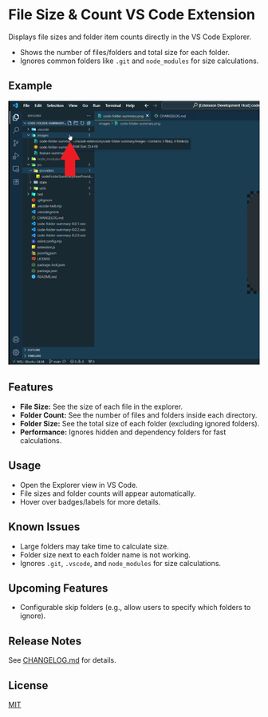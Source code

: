 # File Size & Count VS Code Extension

Displays file sizes and folder item counts directly in the VS Code Explorer.  
- Shows the number of files/folders and total size for each folder.
- Ignores common folders like `.git` and `node_modules` for size calculations.

## Example

![view file size on hover](images/folder_hover.png)

## Features

- **File Size:** See the size of each file in the explorer.
- **Folder Count:** See the number of files and folders inside each directory.
- **Folder Size:** See the total size of each folder (excluding ignored folders).
- **Performance:** Ignores hidden and dependency folders for fast calculations.

## Usage

- Open the Explorer view in VS Code.
- File sizes and folder counts will appear automatically.
- Hover over badges/labels for more details.

## Known Issues

- Large folders may take time to calculate size.
- Folder size next to each folder name is not working.
- Ignores `.git`, `.vscode`, and `node_modules` for size calculations.

## Upcoming Features

- Configurable skip folders (e.g., allow users to specify which folders to ignore).

## Release Notes

See [CHANGELOG.md](./CHANGELOG.md) for details.

## License

[MIT](./LICENSE)